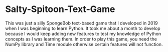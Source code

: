 # Salty-Spitoon-Text-Game
This was just a silly SpongeBob text-based game that I developed in 2019 when I was beginning to learn Python. 
It took me about a month to develop because I would keep adding new features to test my knowledge of Python concepts as I was learning them.
In order to play this game, you need the NumPy library and Time module otherwise certain features will not function.

